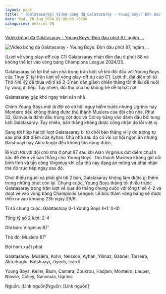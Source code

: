 ```yaml
---
layout: post
title: " [Galatasaray] Video bóng đá Galatasaray - Young Boys: Đòn đau phút 87, ngậm ..."
date: Wed, 28 Aug 2024 02:00:00 +0700
categories: entries VN
---
```

[Video bóng đá Galatasaray - Young Boys: Đòn đau phút 87, ngậm ...](https://www.24h.com.vn/bong-da/video-bong-da-galatasaray-young-boys-don-dau-phut-88-ngam-ngui-roi-giai-play-off-cup-c1-c48a1597467.html)

![Video bóng đá Galatasaray - Young Boys: Đòn đau phút 87, ngậm ...](https://cdn.24h.com.vn/upload/3-2024/images/2024-08-28/7-1200-1724796066-805-width1200height628-watermark.jpg)

(Lượt về vòng play-off cúp C1) Galatasaray nhận đòn đau ở phút 88 và không thể lọt vào vòng bảng Champions League 2024/25.

Galatasaray có lợi thế sân nhà trong trận lượt về khi đối đầu với Young Boys của Thụy Sĩ tại trận lượt về vòng play-off dự cúp C1. Lượt đi, đại diện tới từ Thổ Nhĩ Kỳ để thua với tỉ số 2-3 nên cần giành chiến thắng tối thiểu để nuôi hy vọng đi tiếp. Tuy nhiên, đối thủ của họ không hề dễ bị bắt nạt.

Galatasaray gặp khó ngay trên sân nhà

Chính Young Boys mới là đội có cơ hội nguy hiểm trước nhưng Ugrinic hay Monteiro đều không thắng được thủ thành Muslera của đội chủ nhà. Phút 32, Ganvoula đánh đầu trúng cột dọc và Colley băng vào đánh đầu bồi tung lưới Galatasaray. Tuy nhiên, bàn thắng không được công nhận do lỗi việt vị.

Sang tới hiệp hai tới lượt Galatasaray bị từ chối bàn thắng vì lý do tương tự sau pha dứt điểm của Ayhan. Chủ nhà sau đó có vài cơ hội ngon ăn nhưng Batshuayi hay Akturkoglu đều không tận dụng được.

Bi kịch tới với đội chủ nhà ở phút 87 sau khi Alan Virginius dứt điểm chuẩn xác để đem về bàn thắng cho Young Boys. Thủ thành Muslera không giữ nổi bình tĩnh và tấn công Virginius khi cầu thủ này đang ăn mừng và phải nhận thẻ đỏ trực tiếp ngay sau đó.

Chơi thiếu người và phải ghi tới 2 bàn, Galatasaray không làm được gì thêm trong những phút còn lại. Chung cuộc, Young Boys thắng tối thiểu trước Galatasaray trong trận lượt về qua đó thắng chung cuộc với tổng tỉ số 4-2 và đoạt vé vào vòng bảng Champions League. Lễ bốc thăm vòng bảng sẽ được diễn ra vào khoảng 23h ngày 29/8.

Tỉ số chung cuộc: Galatasaray 0-1 Young Boys (H1: 0-0)

Tổng tỷ số 2 lượt: 2-4

Ghi bàn: Virginius 87'

Thẻ đỏ: Muslera 87'

Đội hình xuất phát

Galatasaray: Muslera, Kohn, Nelsson, Ayhan, Yilmaz, Gabriel, Torreira, Akturkoglu, Batshuayi, Ziyech, Icardi

Young Boys: Keller, Blum, Camara, Zoukrou, Hadjam, Monteiro, Lauper, Niasse, Colley, Ganvoula, Ugrinic

Nguồn: [Link nguồn]Nguồn: [Link nguồn]

